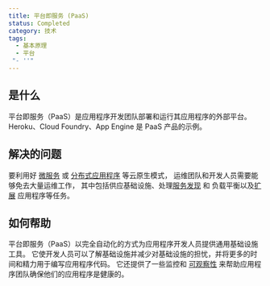 ```yaml
---
title: 平台即服务 (PaaS)
status: Completed
category: 技术
tags:
  - 基本原理
  - 平台
 "- ''"
---
```


## 是什么

平台即服务（PaaS）是应用程序开发团队部署和运行其应用程序的外部平台。 Heroku、Cloud Foundry、App Engine 是 PaaS 产品的示例。

## 解决的问题

要利用好 [微服务](/zh-cn/microservices/) 或 [分布式应用程序](/zh-cn/distributed-apps/) 等云原生模式， 运维团队和开发人员需要能够免去大量运维工作， 其中包括供应基础设施、处理[服务发现](/service-discovery/) 和 负载平衡以及[扩展](/zh-cn/scalability/) 应用程序等任务。

## 如何帮助

平台即服务（PaaS）以完全自动化的方式为应用程序开发人员提供通用基础设施工具。 它使开发人员可以了解基础设施并减少对基础设施的担忧，并将更多的时间和精力用于编写应用程序代码。 它还提供了一些监控和 [可观察性](/observability/) 来帮助应用程序团队确保他们的应用程序是健康的。
